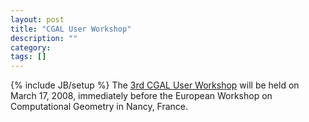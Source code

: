 ```yaml
---
layout: post
title: "CGAL User Workshop"
description: ""
category: 
tags: []
---
```

{% include JB/setup %}
The <a href="{{BASE_PATH}}/UserWorkshop/index.html">3rd CGAL User Workshop</a> will be held on March 17, 2008, immediately before the European Workshop on Computational Geometry in Nancy, France.
